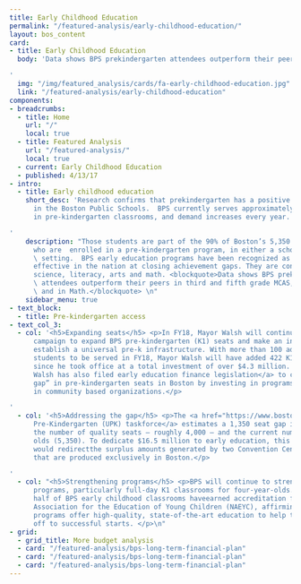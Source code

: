```yaml
---
title: Early Childhood Education
permalink: "/featured-analysis/early-childhood-education/"
layout: bos_content
card:
- title: Early Childhood Education
  body: 'Data shows BPS prekindergarten attendees outperform their peers.  Learn how.

'
  img: "/img/featured_analysis/cards/fa-early-childhood-education.jpg"
  link: "/featured-analysis/early-childhood-education"
components:
- breadcrumbs:
  - title: Home
    url: "/"
    local: true
  - title: Featured Analysis
    url: "/featured-analysis/"
    local: true
  - current: Early Childhood Education
  - published: 4/13/17
- intro:
  - title: Early childhood education
    short_desc: 'Research confirms that prekindergarten has a positive impact on student  achievement
      in the Boston Public Schools.  BPS currently serves approximately  2,500 children
      in pre-kindergarten classrooms, and demand increases every year.

'
    description: "Those students are part of the 90% of Boston’s 5,350 four-year-olds
      who are  enrolled in a pre-kindergarten program, in either a school or community-based
      \ setting.  BPS early education programs have been recognized as among the  most
      effective in the nation at closing achievement gaps. They are content-rich  in
      science, literacy, arts and math. <blockquote>Data shows BPS prekindergarten
      \ attendees outperform their peers in third and fifth grade MCAS, both in ELA
      \ and in Math.</blockquote> \n"
    sidebar_menu: true
- text_block:
  - title: Pre-kindergarten access
- text_col_3:
  - col: '<h5>Expanding seats</h5> <p>In FY18, Mayor Walsh will continue his successful
      campaign to expand BPS pre-kindergarten (K1) seats and make an investment to
      establish a universal pre-k infrastructure. With more than 100 additional K1
      students to be served in FY18, Mayor Walsh will have added 422 K1 seats to BPS
      since he took office at a total investment of over $4.3 million. <a href="https://www.boston.gov/news/new-comprehensive-education-finance-reform-legislation">Mayor
      Walsh has also filed early education finance legislation</a> to close the “quality
      gap” in pre-kindergarten seats in Boston by investing in programs at BPS and
      in community based organizations.</p>

'
  - col: '<h5>Addressing the gap</h5> <p>The <a href="https://www.boston.gov/sites/default/files/boston_upk_report_april_2016.pdf">Universal
      Pre-Kindergarten (UPK) taskforce</a> estimates a 1,350 seat gap in Boston between
      the number of quality seats — roughly 4,000 — and the current number of 4-year
      olds (5,350). To dedicate $16.5 million to early education, this legislation
      would redirectthe surplus amounts generated by two Convention Center Fund revenues
      that are produced exclusively in Boston.</p>

'
  - col: "<h5>Strengthening programs</h5> <p>BPS will continue to strengthen and expand
      programs, particularly full-day K1 classrooms for four-year-olds. More than
      half of BPS early childhood classrooms haveearned accreditation from the National
      Association for the Education of Young Children (NAEYC), affirming that these
      programs offer high-quality, state-of-the-art education to help to get children
      off to successful starts. </p>\n"
- grid:
  - grid_title: More budget analysis
  - card: "/featured-analysis/bps-long-term-financial-plan"
  - card: "/featured-analysis/bps-long-term-financial-plan"
  - card: "/featured-analysis/bps-long-term-financial-plan"
---
```


